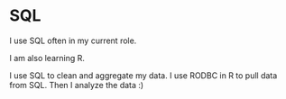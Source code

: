 # SQL

I use SQL often in my current role.

I am also learning R.

I use SQL to clean and aggregate my data. I use RODBC in R to pull data from SQL. Then I analyze the data :)
